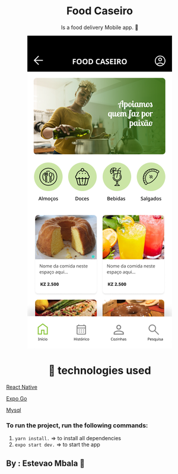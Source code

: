 <h1 align="center">
     Food Caseiro
</h1>
<p align="center"> Is a food delivery Mobile app. 🚚</p>

<div align="center" position="relative">
<img src="./assets/Main.png">
</div>


<h1 align="center">
    🔗 technologies used

</h1>

<p >
    <a href="https://reactnative.dev/"> React Native</a>
</p>

<hp >
    <a href="https://expo.dev/client"> Expo Go</a>
</p>


<p>
    <a href="https://www.mysql.com/"> Mysql</a>
</p>

### To run the project, run the following commands:

1. ``yarn install.`` => to install all dependencies
1. ``expo start dev.`` =>   to start the app

## By : Estevao Mbala 🚀 

 

